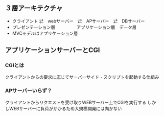 ## ３層アーキテクチャ
- クライアント ⇄　webサーバー　⇄　APサーバー　⇄　DBサーバー
- プレゼンテーション層　　　　　アプリケーション層　データ層
- MVCモデルはアプリケーション層

## アプリケーションサーバーとCGI

### CGIとは
クライアントからの要求に応じてサーバーサイド・スクリプトを起動する仕組み

### APサーバーいらず？
クライアントからリクエストを受け取りWEBサーバー上でCGIを実行する
しかしWEBサーバーに負荷がかかるため大規模開発には向かない

